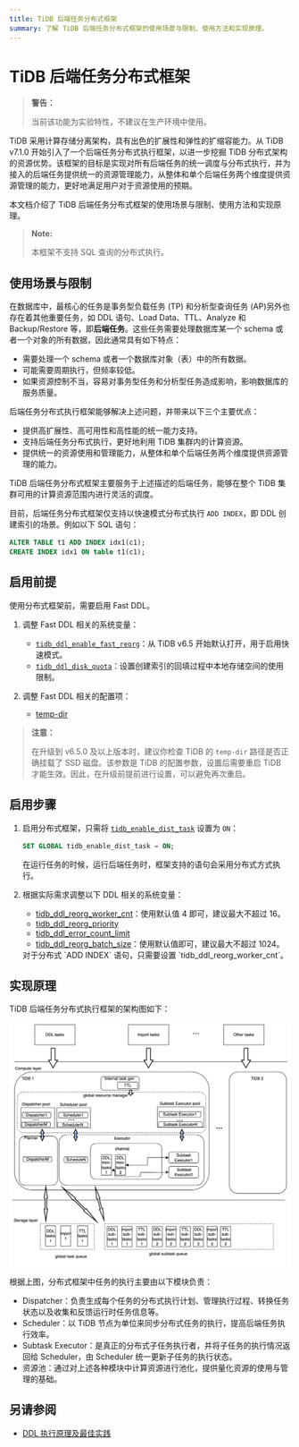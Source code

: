 ```yaml
---
title: TiDB 后端任务分布式框架
summary: 了解 TiDB 后端任务分布式框架的使用场景与限制、使用方法和实现原理。
---
```


# TiDB 后端任务分布式框架

> **警告：**
>
> 当前该功能为实验特性，不建议在生产环境中使用。

TiDB 采用计算存储分离架构，具有出色的扩展性和弹性的扩缩容能力。从 TiDB v7.1.0 开始引入了一个后端任务分布式执行框架，以进一步挖掘 TiDB 分布式架构的资源优势。该框架的目标是实现对所有后端任务的统一调度与分布式执行，并为接入的后端任务提供统一的资源管理能力，从整体和单个后端任务两个维度提供资源管理的能力，更好地满足用户对于资源使用的预期。

本文档介绍了 TiDB 后端任务分布式框架的使用场景与限制、使用方法和实现原理。

> **Note:**
>
> 本框架不支持 SQL 查询的分布式执行。

## 使用场景与限制

在数据库中，最核心的任务是事务型负载任务 (TP) 和分析型查询任务 (AP)另外也存在着其他重要任务，如 DDL 语句、Load Data、TTL、Analyze 和 Backup/Restore 等，即**后端任务**。这些任务需要处理数据库某一个 schema 或者一个对象的所有数据，因此通常具有如下特点：

- 需要处理一个 schema 或者一个数据库对象（表）中的所有数据。
- 可能需要周期执行，但频率较低。
- 如果资源控制不当，容易对事务型任务和分析型任务造成影响，影响数据库的服务质量。

后端任务分布式执行框架能够解决上述问题，并带来以下三个主要优点：

- 提供高扩展性、高可用性和高性能的统一能力支持。
- 支持后端任务分布式执行，更好地利用 TiDB 集群内的计算资源。
- 提供统一的资源使用和管理能力，从整体和单个后端任务两个维度提供资源管理的能力。

TiDB 后端任务分布式框架主要服务于上述描述的后端任务，能够在整个 TiDB 集群可用的计算资源范围内进行灵活的调度。

目前，后端任务分布式框架仅支持以快速模式分布式执行 `ADD INDEX`，即 DDL 创建索引的场景。例如以下 SQL 语句：

```sql
ALTER TABLE t1 ADD INDEX idx1(c1);
CREATE INDEX idx1 ON table t1(c1);
```

## 启用前提

使用分布式框架前，需要启用 Fast DDL。

1. 调整 Fast DDL 相关的系统变量：

    * [`tidb_ddl_enable_fast_reorg`](/system-variables.md#tidb_ddl_enable_fast_reorg-从-v630-版本开始引入)：从 TiDB v6.5 开始默认打开，用于启用快速模式。
    * [`tidb_ddl_disk_quota`](/system-variables.md#tidb_ddl_disk_quota-从-v630-版本开始引入)：设置创建索引的回填过程中本地存储空间的使用限制。

2. 调整 Fast DDL 相关的配置项：

    * [temp-dir](/tidb-configuration-file.md#temp-dir-从-v630-版本开始引入)

> **注意：**
>
> 在升级到 v6.5.0 及以上版本时，建议你检查 TiDB 的 `temp-dir` 路径是否正确挂载了 SSD 磁盘。该参数是 TiDB 的配置参数，设置后需要重启 TiDB 才能生效。因此，在升级前提前进行设置，可以避免再次重启。

## 启用步骤

1. 启用分布式框架，只需将 [`tidb_enable_dist_task`](/system-variables.md#tidb_enable_dist_task) 设置为 `ON`：

    ```sql
    SET GLOBAL tidb_enable_dist_task = ON;
    ```

    在运行任务的时候，运行后端任务时，框架支持的语句会采用分布式方式执行。

2. 根据实际需求调整以下 DDL 相关的系统变量：

    * [tidb_ddl_reorg_worker_cnt](https://docs.pingcap.com/tidb/stable/system-variables#tidb_ddl_reorg_worker_cnt)：使用默认值 4 即可，建议最大不超过 16。
    * [tidb_ddl_reorg_priority](https://docs.pingcap.com/tidb/stable/system-variables#tidb_ddl_reorg_priority)
    * [tidb_ddl_error_count_limit](https://docs.pingcap.com/tidb/stable/system-variables#tidb_ddl_error_count_limit)
    * [tidb_ddl_reorg_batch_size](https://docs.pingcap.com/tidb/stable/system-variables#tidb_ddl_reorg_batch_size)：使用默认值即可，建议最大不超过 1024。

    <Tip>
    对于分布式 `ADD INDEX` 语句，只需要设置 `tidb_ddl_reorg_worker_cnt`。
    </Tip>

## 实现原理

TiDB 后端任务分布式执行框架的架构图如下：

![后端任务分布式执行框架的架构](/media/dist-task/dist-task-architect.jpg)

根据上图，分布式框架中任务的执行主要由以下模块负责：

- Dispatcher：负责生成每个任务的分布式执行计划、管理执行过程、转换任务状态以及收集和反馈运行时任务信息等。
- Scheduler：以 TiDB 节点为单位来同步分布式任务的执行，提高后端任务执行效率。
- Subtask Executor：是真正的分布式子任务执行者，并将子任务的执行情况返回给 Scheduler，由 Scheduler 统一更新子任务的执行状态。
- 资源池：通过对上述各种模块中计算资源进行池化，提供量化资源的使用与管理的基础。

## 另请参阅

* [DDL 执行原理及最佳实践](/ddl-introduction.md)
